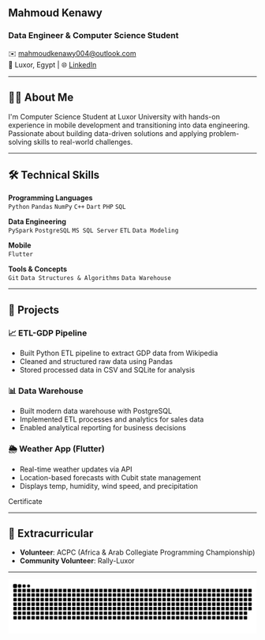 ## Mahmoud Kenawy  
### Data Engineer & Computer Science Student  

✉️ mahmoudkenawy004@outlook.com  
📍 Luxor, Egypt | 🌐 [LinkedIn](https://www.linkedin.com/in/mahmoud-kenawy-2b8044203/)  

---

## 👨‍💻 About Me  
I'm Computer Science Student at Luxor University with hands-on experience in mobile development and transitioning into data engineering. Passionate about building data-driven solutions and applying problem-solving skills to real-world challenges.   

---

## 🛠 Technical Skills  

**Programming Languages**  
`Python` `Pandas` `NumPy` `C++` `Dart` `PHP` `SQL`  

**Data Engineering**  
`PySpark` `PostgreSQL` `MS SQL Server` `ETL` `Data Modeling`  

**Mobile**  
`Flutter`  

**Tools & Concepts**  
`Git` `Data Structures & Algorithms` `Data Warehouse` 

---

## 🚀 Projects  

### 📈 ETL-GDP Pipeline  
- Built Python ETL pipeline to extract GDP data from Wikipedia  
- Cleaned and structured raw data using Pandas  
- Stored processed data in CSV and SQLite for analysis  

### 📊 Data Warehouse  
- Built modern data warehouse with PostgreSQL  
- Implemented ETL processes and analytics for sales data  
- Enabled analytical reporting for business decisions  

### 🌦️ Weather App (Flutter)  
- Real-time weather updates via API  
- Location-based forecasts with Cubit state management  
- Displays temp, humidity, wind speed, and precipitation  



<i class="fas fa-certificate"></i> Certificate 


---

## 🌟 Extracurricular  
- **Volunteer**: ACPC (Africa & Arab Collegiate Programming Championship)  
- **Community Volunteer**: Rally-Luxor  

---
<picture>
  <source media="(prefers-color-scheme: dark)" srcset="https://raw.githubusercontent.com/Mahmoud-keno/Mahmoud-keno/output/github-snake-dark.svg" />
  <source media="(prefers-color-scheme: light)" srcset="https://raw.githubusercontent.com/Mahmoud-keno/Mahmoud-keno/output/github-snake.svg" />
  <img alt="github-snake" src="https://raw.githubusercontent.com/Mahmoud-keno/Mahmoud-keno/output/github-snake.svg" />
</picture>
